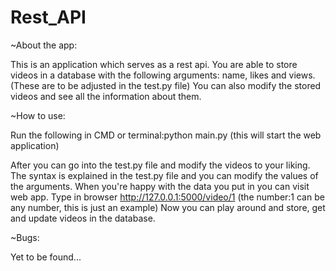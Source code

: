 # Rest_API

~About the app:

This is an application which serves as a rest api.
You are able to store videos in a database with the following arguments: name, likes and views. (These are to be adjusted in the test.py file)
You can also modify the stored videos and see all the information about them.

~How to use:

Run the following in CMD or terminal:python main.py (this will start the web application)

After you can go into the test.py file and modify the videos to your liking. 
The syntax is explained in the test.py file and you can modify the values of the arguments.
When you're happy with the data you put in you can visit web app.
Type in browser http://127.0.0.1:5000/video/1 (the number:1 can be any number, this is just an example)
Now you can play around and store, get and update videos in the database.

~Bugs:

Yet to be found...


